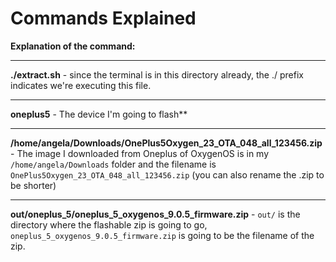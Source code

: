 # Commands Explained

**Explanation of the command:**
***
**./extract.sh** - since the terminal is in this directory already, the ./ prefix indicates we're executing this file.
***
**oneplus5** - The device I'm going to flash**
***
**/home/angela/Downloads/OnePlus5Oxygen_23_OTA_048_all_123456.zip** - The image I downloaded from Oneplus of OxygenOS is in my `/home/angela/Downloads` folder and the filename is `OnePlus5Oxygen_23_OTA_048_all_123456.zip` (you can also rename the .zip to be shorter)
***
**out/oneplus_5/oneplus_5_oxygenos_9.0.5_firmware.zip** - `out/` is the directory where the flashable zip is going to go, `oneplus_5_oxygenos_9.0.5_firmware.zip` is going to be the filename of the zip.
